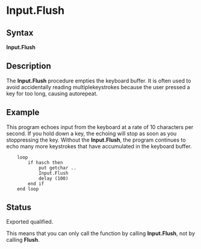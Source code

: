 
# Input.Flush

## Syntax
**Input.Flush**

## Description
The **Input.Flush** procedure empties the keyboard buffer. It is often used to avoid accidentally reading multiplekeystrokes because the user pressed a key for too long, causing autorepeat.


## Example
This program echoes input from the keyboard at a rate of 10 characters per second. If you hold down a key, the echoing will stop as soon as you stoppressing the key. Without the **Input.Flush**, the program continues to echo many more keystrokes that have accumulated in the keyboard buffer.

        loop
            if hasch then
                put getchar ..
                Input.Flush
                delay (100)
            end if
        end loop
## Status
Exported qualified.

This means that you can only call the function by calling **Input.Flush**, not by calling **Flush**.

